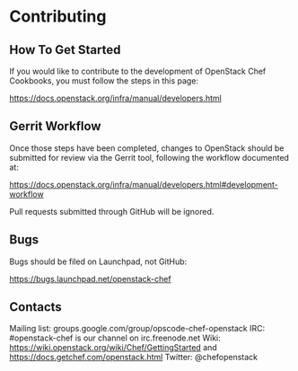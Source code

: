 Contributing
============

How To Get Started
------------------

If you would like to contribute to the development of OpenStack Chef Cookbooks,
you must follow the steps in this page:

   https://docs.openstack.org/infra/manual/developers.html

Gerrit Workflow
---------------

Once those steps have been completed, changes to OpenStack
should be submitted for review via the Gerrit tool, following
the workflow documented at:

   https://docs.openstack.org/infra/manual/developers.html#development-workflow

Pull requests submitted through GitHub will be ignored.

Bugs
----

Bugs should be filed on Launchpad, not GitHub:

   https://bugs.launchpad.net/openstack-chef

Contacts
--------

Mailing list: groups.google.com/group/opscode-chef-openstack
IRC: #openstack-chef is our channel on irc.freenode.net
Wiki: https://wiki.openstack.org/wiki/Chef/GettingStarted and https://docs.getchef.com/openstack.html
Twitter: @chefopenstack
